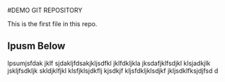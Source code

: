 #DEMO GIT REPOSITORY

This is the first file in this repo.

## Ipusm Below

Ipsumjsfdak jklf sjdakljfdsakjkljsdfkl jklfdkljkla jksdafjklfsdjkl klsjadkjlk jskljfsdkljk skldjklfjkl klsfjklsjdkflj kjsdkjf kljsfdkljklsdjkf jkljsdklfksjdjfsd d
